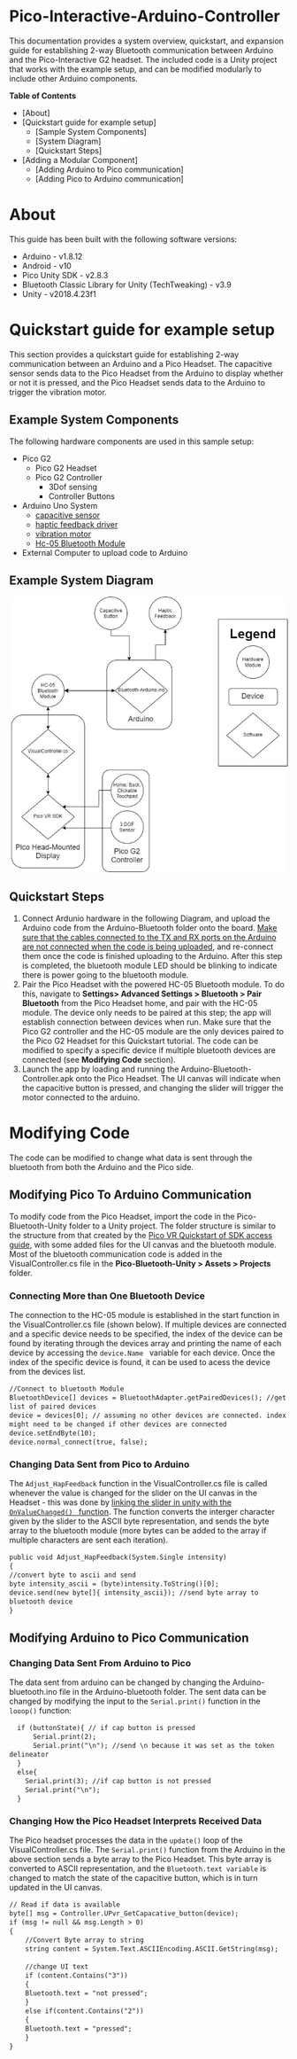 # Pico-Interactive-Arduino-Controller
This documentation provides a system overview, quickstart, and expansion guide for establishing 2-way Bluetooth communication between Arduino and the Pico-Interactive G2 headset. The included code is a Unity project that works with the example setup, and can be modified modularly to include other Arduino components. 

**Table of Contents**
* [About]
* [Quickstart guide for example setup]
	* [Sample System Components]
	* [System Diagram]
	* [Quickstart Steps]
* [Adding a Modular Component]
  * [Adding Arduino to Pico communication]
  * [Adding Pico to Arduino communication]


# About
This guide has been built with the following software versions:
* Arduino - v1.8.12
* Android - v10
* Pico Unity SDK - v2.8.3
* Bluetooth Classic Library for Unity (TechTweaking) - v3.9
* Unity - v2018.4.23f1

# Quickstart guide for example setup
This section provides a quickstart guide for establishing 2-way communication between an Arduino and a Pico Headset. The capacitive sensor sends data to the Pico Headset from the Arduino to display whether or not it is pressed, and the Pico Headset sends data to the Arduino to trigger the vibration motor.

## Example System Components
The following hardware components are used in this sample setup:
* Pico G2
	* Pico G2 Headset
	* Pico G2 Controller
		* 3Dof sensing
		* Controller Buttons
* Arduino Uno System
	* [capacitive sensor](https://www.amazon.com/HiLetgo-TTP223B-Capacitive-Digital-Raspberry/dp/B00HFQEFWQ/ref=sr_1_3?dchild=1&keywords=hiletgo+touch+switch&qid=1594935626&sr=8-3)
	* [haptic feedback driver](https://www.adafruit.com/product/2305)
	* [vibration motor](https://www.sparkfun.com/products/8449)
	* [Hc-05 Bluetooth Module](https://www.amazon.com/HiLetgo-Wireless-Bluetooth-Transceiver-Arduino/dp/B071YJG8DR)
* External Computer to upload code to Arduino
## Example System Diagram
![](./Pico-Bluetooth-Unity/System-Diagram.jpg)
## Quickstart Steps
1. Connect Ardunio hardware in the following Diagram, and upload the Arduino code from the Arduino-Bluetooth folder onto the board. [Make sure that the cables connected to the TX and RX ports on the Arduino are not connected when the code is being uploaded](https://www.quora.com/How-can-I-overcome-upload-error-in-Arduino-Uno), and re-connect them once the code is finished uploading to the Arduino. After this step is completed, the bluetooth module LED should be blinking to indicate there is power going to the bluetooth module. 
1. Pair the Pico Headset with the powered HC-05 Bluetooth module. To do this, navigate to **Settings> Advanced Settings > Bluetooth > Pair Bluetooth** from the Pico Headset home, and pair with the HC-05 module. The device only needs to be paired at this step; the app will establish connection between devices when run. Make sure that the Pico G2 controller and the HC-05 module are the only devices paired to the Pico G2 Headset for this Quickstart tutorial. The code can be modified to specify a specific device if multiple bluetooth devices are connected (see **Modifying Code** section). 
1. Launch the app by loading and running the Arduino-Bluetooth-Controller.apk onto the Pico Headset. The UI canvas will indicate when the capacitive button is pressed, and changing the slider will trigger the motor connected to the arduino. 

# Modifying Code 
The code can be modified to change what data is sent through the bluetooth from both the Arduino and the Pico side. 
## Modifying Pico To Arduino Communication
To modify code from the Pico Headset, import the code in the Pico-Bluetooth-Unity folder to a Unity project. The folder structure is similar to the structure from that created by the [Pico VR Quickstart of SDK access guide](https://sdk.picovr.com/docs/sdk/en/chapter_four.html), with some added files for the UI canvas and the bluetooth module. Most of the bluetooth communication code is added in the VisualController.cs file in the **Pico-Bluetooth-Unity > Assets > Projects** folder.
### Connecting More than One Bluetooth Device
The connection to the HC-05 module is established in the start function in the VisualController.cs file (shown below). If multiple devices are connected and a specific device needs to be specified, the index of the device can be found by iterating through the devices array and printing the name of each device by accessing the ```device.Name ``` variable for each device. Once the index of the specific device is found, it can be used to acess the device from the devices list. 
 
```
//Connect to bluetooth Module
BluetoothDevice[] devices = BluetoothAdapter.getPairedDevices(); //get list of paired devices
device = devices[0]; // assuming no other devices are connected. index might need to be changed if other devices are connected
device.setEndByte(10);
device.normal_connect(true, false);
```

### Changing Data Sent from Pico to Arduino
The ``` Adjust_HapFeedback ``` function in the VisualController.cs file is called whenever the value is changed for the slider on the UI canvas in the Headset - this was done by [linking the slider in unity with the ```OnValueChanged() ``` function](https://www.youtube.com/watch?v=HQ8Tttcksu4&t=4s). The function converts the interger character given by the slider to the ASCII byte representation, and sends the byte array to the bluetooth module (more bytes can be added to the array if multiple characters are sent each iteration). 
```
public void Adjust_HapFeedback(System.Single intensity)
{
//convert byte to ascii and send
byte intensity_ascii = (byte)intensity.ToString()[0];
device.send(new byte[]{ intensity_ascii}); //send byte array to bluetooth device
}
```

## Modifying Arduino to Pico Communication
### Changing Data Sent From Arduino to Pico
The data sent from arduino can be changed by changing the Arduino-bluetooth.ino file in the Arduino-bluetooth folder. The sent data can be changed by modifying the input to the ```Serial.print()``` function in the ```looop()``` function: 
```
  if (buttonState){ // if cap button is pressed
      Serial.print(2);
      Serial.print("\n"); //send \n because it was set as the token delineator
  }
  else{
    Serial.print(3); //if cap button is not pressed
    Serial.print("\n");
  }
```
### Changing How the Pico Headset Interprets Received Data
The Pico headset processes the data in the ```update()``` loop of the VisualController.cs file. The ```Serial.print()``` function from the Arduino in the above section sends a byte array to the Pico Headset. This byte array is converted to ASCII representation, and the ```Bluetooth.text variable``` is changed to match the state of the capacitive button, which is in turn updated in the UI canvas. 
```
// Read if data is available 
byte[] msg = Controller.UPvr_GetCapacative_button(device);
if (msg != null && msg.Length > 0)
{
    //Convert Byte array to string
    string content = System.Text.ASCIIEncoding.ASCII.GetString(msg);

    //change UI text
    if (content.Contains("3"))
    {
	Bluetooth.text = "not pressed";
    }
    else if(content.Contains("2"))
    {
	Bluetooth.text = "pressed";
    }
}
```
